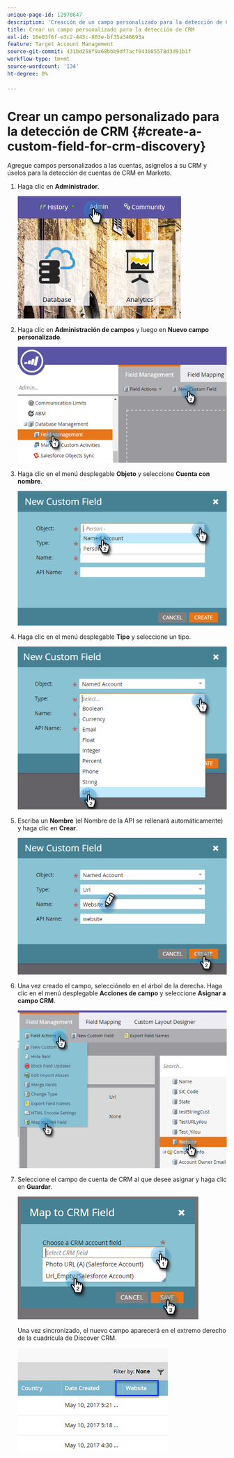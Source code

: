 ```yaml
---
unique-page-id: 12978647
description: 'Creación de un campo personalizado para la detección de CRM: documentos de Marketo: documentación del producto'
title: Crear un campo personalizado para la detección de CRM
exl-id: 16e03f6f-e3c2-443c-803e-bf35a346693a
feature: Target Account Management
source-git-commit: 431bd258f9a68bbb9df7acf043085578d3d91b1f
workflow-type: tm+mt
source-wordcount: '134'
ht-degree: 0%

---
```


# Crear un campo personalizado para la detección de CRM {#create-a-custom-field-for-crm-discovery}

Agregue campos personalizados a las cuentas, asígnelos a su CRM y úselos para la detección de cuentas de CRM en Marketo.

1. Haga clic en **Administrador**.

   ![](assets/admin.png)

1. Haga clic en **Administración de campos** y luego en **Nuevo campo personalizado**.

   ![](assets/two-4.png)

1. Haga clic en el menú desplegable **Objeto** y seleccione **Cuenta con nombre**.

   ![](assets/three-3.png)

1. Haga clic en el menú desplegable **Tipo** y seleccione un tipo.

   ![](assets/four-3.png)

1. Escriba un **Nombre** (el Nombre de la API se rellenará automáticamente) y haga clic en **Crear**.

   ![](assets/five-3.png)

1. Una vez creado el campo, selecciónelo en el árbol de la derecha. Haga clic en el menú desplegable **Acciones de campo** y seleccione **Asignar a campo CRM**.

   ![](assets/six-2.png)

1. Seleccione el campo de cuenta de CRM al que desee asignar y haga clic en **Guardar**.

   ![](assets/seven-1.png)

   Una vez sincronizado, el nuevo campo aparecerá en el extremo derecho de la cuadrícula de Discover CRM.

   ![](assets/eight.png)
